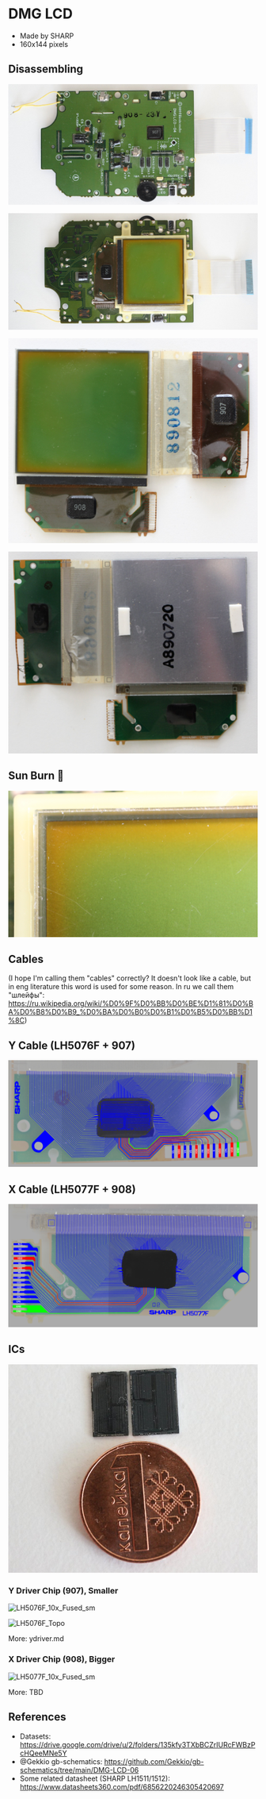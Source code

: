 # DMG LCD

- Made by SHARP
- 160x144 pixels

## Disassembling

![dis_001](/imgstore/dis_001.jpg)

![dis_002](/imgstore/dis_002.jpg)

![dis_003](/imgstore/dis_003.jpg)

![dis_004](/imgstore/dis_004.jpg)

## Sun Burn 🍑

![sun_burn](/imgstore/sun_burn.jpg)

## Cables

(I hope I'm calling them "cables" correctly? It doesn't look like a cable, but in eng literature this word is used for some reason. In ru we call them "шлейфы": https://ru.wikipedia.org/wiki/%D0%9F%D0%BB%D0%BE%D1%81%D0%BA%D0%B8%D0%B9_%D0%BA%D0%B0%D0%B1%D0%B5%D0%BB%D1%8C)

## Y Cable (LH5076F + 907)

![lcd_y_cable](/imgstore/lcd_y_cable.jpg)

## X Cable (LH5077F + 908)

![lcd_x_cable](/imgstore/lcd_x_cable.jpg)

## ICs

![die_size](/imgstore/die_size.jpg)

### Y Driver Chip (907), Smaller

![LH5076F_10x_Fused_sm](/imgstore/LH5076F_10x_Fused_sm.jpg)

![LH5076F_Topo](/imgstore/LH5076F_Topo.jpg)

More: ydriver.md

### X Driver Chip (908), Bigger

![LH5077F_10x_Fused_sm](/imgstore/LH5077F_10x_Fused_sm.jpg)

More: TBD

## References

- Datasets: https://drive.google.com/drive/u/2/folders/135kfy3TXbBCZrIURcFWBzPcHQeeMNe5Y
- @Gekkio gb-schematics: https://github.com/Gekkio/gb-schematics/tree/main/DMG-LCD-06
- Some related datasheet (SHARP LH1511/1512): https://www.datasheets360.com/pdf/6856220246305420697
